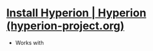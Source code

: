 # [Install Hyperion | Hyperion (hyperion-project.org)](https://docs.hyperion-project.org/en/user/Installation.html)

- Works with 